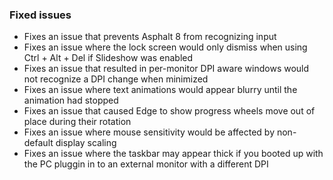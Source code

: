 ### Fixed issues
- Fixes an issue that prevents Asphalt 8 from recognizing input
- Fixes an issue where the lock screen would only dismiss when using Ctrl + Alt + Del if Slideshow was enabled
- Fixes an issue that resulted in per-monitor DPI aware windows would not recognize a DPI change when minimized
- Fixes an issue where text animations would appear blurry until the animation had stopped
- Fixes an issue that caused Edge to show progress wheels move out of place during their rotation
- Fixes an issue where mouse sensitivity would be affected by non-default display scaling
- Fixes an issue where the taskbar may appear thick if you booted up with the PC pluggin in to an external monitor with a different DPI